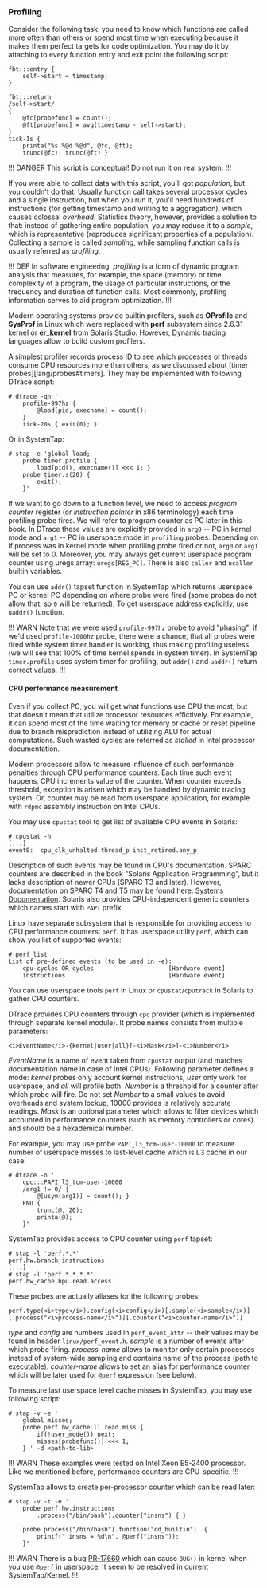 ### Profiling

Consider the following task: you need to know which functions are called more often than others or spend most time when executing because it makes them perfect targets for code optimization. You may do it by attaching to every function entry and exit point the following script:

```
fbt:::entry { 
	self->start = timestamp; 
} 

fbt:::return 
/self->start/ 
{ 
	@fc[probefunc] = count();
	@ft[probefunc] = avg(timestamp - self->start); 
} 
tick-1s { 
	printa("%s %@d %@d", @fc, @ft); 
	trunc(@fc); trunc(@ft) }
```

!!! DANGER
This script is conceptual! Do not run it on real system. 
!!!

If you were able to collect data with this script, you'll got _population_, but you couldn't do that. Usually function call takes several processor cycles and a single instruction, but when you run it, you'll need hundreds of instructions (for getting timestamp and writing to a aggregation), which causes colossal _overhead_. Statistics theory, however, provides a solution to that: instead of gathering entire population, you may reduce it to a _sample_, which is representative (reproduces significant properties of a population). Collecting a sample is called _sampling_, while sampling function calls is usually referred as _profiling_.

!!! DEF
In software engineering, _profiling_ is a form of dynamic program analysis that measures, for example, the space (memory) or time complexity of a program, the usage of particular instructions, or the frequency and duration of function calls. Most commonly, profiling information serves to aid program optimization.
!!!

Modern operating systems provide builtin profilers, such as __OProfile__ and __SysProf__ in Linux which were replaced with __perf__ subsystem since 2.6.31 kernel or **er\_kernel** from Solaris Studio. However, Dynamic tracing languages allow to build custom profilers. 

A simplest profiler records process ID to see which processes or threads consume CPU resources more than others, as we discussed about [timer probes][lang/probes#timers]. They may be implemented with following DTrace script:
```
# dtrace -qn ' 
	profile-997hz {
		@load[pid, execname] = count(); 
	}
	tick-20s { exit(0); }'
```

Or in SystemTap:
```
# stap -e 'global load; 
	probe timer.profile {
		load[pid(), execname()] <<< 1; }
	probe timer.s(20) {
		exit();
	}'
```

If we want to go down to a function level, we need to access _program counter_ register (or _instruction pointer_ in x86 terminology) each time profiling probe fires. We will refer to program counter as PC later in this book. In DTrace these values are explicitly provided in `arg0` -- PC in kernel mode and `arg1` -- PC in userspace mode in `profiling` probes. Depending on if process was in kernel mode when profiling probe fired or not, `arg0` or `arg1` will be set to 0. Moreover, you may always get current userspace program counter using uregs array: `uregs[REG_PC]`. There is also `caller` and `ucaller` builtin variables. 

You can use `addr()` tapset function in SystemTap which returns userspace PC or kernel PC depending on where probe were fired (some probes do not allow that, so `0` will be returned). To get userspace address explicitly, use `uaddr()` function.

!!! WARN
Note that we were used `profile-997hz` probe to avoid "phasing": if we'd used `profile-1000hz` probe, there were a chance, that all probes were fired while system timer handler is working, thus making profiling useless (we will see that 100% of time kernel spends in system timer). In SystemTap `timer.profile` uses system timer for profiling, but `addr()` and `uaddr()` return correct values. 
!!!

#### CPU performance measurement

Even if you collect PC, you will get what functions use CPU the most, but that doesn't mean that utilize processor resources effictively. For example, it can spend most of the time waiting for memory or cache or reset pipeline due to branch misprediction instead of utilizing ALU for actual computations. Such wasted cycles are referred as _stalled_ in Intel processor documentation. 

Modern processors allow to measure influence of such performance penalties through CPU performance counters. Each time such event happens, CPU increments value of the counter. When counter exceeds threshold, exception is arisen which may be handled by dynamic tracing system. Or, counter may be read from userspace application, for example with `rdpmc` assembly instruction on Intel CPUs. 

You may use `cpustat` tool to get list of available CPU events in Solaris:
```
# cpustat -h
[...]
event0:  cpu_clk_unhalted.thread_p inst_retired.any_p 
```
Description of such events may be found in CPU's documentation. SPARC counters are described in the book "Solaris Application Programming", but it lacks description of newer CPUs (SPARC T3 and later). However, documentation on SPARC T4 and T5 may be found here: [Systems Documentation](http://www.oracle.com/technetwork/server-storage/sun-sparc-enterprise/documentation/sparc-servers-documentation-163529.html). Solaris also provides CPU-independent generic counters which names start with `PAPI` prefix. 

Linux have separate subsystem that is responsible for providing access to CPU performance counters: `perf`. It has userspace utility `perf`, which can show you list of supported events:
```
# perf list
List of pre-defined events (to be used in -e):
	cpu-cycles OR cycles                     [Hardware event]
	instructions                             [Hardware event]
```

You can use userspace tools `perf` in Linux or `cpustat`/`cputrack` in Solaris to gather CPU counters. 

DTrace provides CPU counters through `cpc` provider (which is implemented through separate kernel module). It probe names consists from multiple parameters:
```
<i>EventName</i>-{kernel|user|all}[-<i>Mask</i>]-<i>Number</i>
```
_EventName_ is a name of event taken from `cpustat` output (and matches documentation name in case of Intel CPUs). Following parameter defines a mode: _kernel_ probes only account kernel instructions, _user_ only work for userspace, and _all_ will profile both. _Number_ is a threshold for a counter after which probe will fire. Do not set _Number_ to a small values to avoid overheads and system lockup, 10000 provides is relatively accurate readings. _Mask_ is an optional parameter which allows to filter devices which accounted in performance counters (such as memory controllers or cores) and should be a hexademical number. 

For example, you may use probe `PAPI_l3_tcm-user-10000` to measure number of userspace misses to last-level cache which is L3 cache in our case:
```
# dtrace -n '
	cpc:::PAPI_l3_tcm-user-10000 
	/arg1 != 0/ { 
		@[usym(arg1)] = count(); } 
	END { 
		trunc(@, 20); 
		printa(@); 
	}'
```

SystemTap provides access to CPU counter using `perf` tapset:
```
# stap -l 'perf.*.*'
perf.hw.branch_instructions
[...]
# stap -l 'perf.*.*.*.*'
perf.hw_cache.bpu.read.access
```

These probes are actually aliases for the following probes:
```
perf.type(<i>type</i>).config(<i>config</i>)[.sample(<i>sample</i>)][.process("<i>process-name</i>")][.counter("<i>counter-name</i>")]
```
_type_ and _config_ are numbers used in `perf_event_attr` -- their values may be found in header `linux/perf_event.h`. _sample_ is a number of events after which probe firing. _process-name_ allows to monitor only certain processes instead of system-wide sampling and contains name of the process (path to executable). _counter-name_ allows to set an alias for performance counter which will be later used for `@perf` expression (see below). 

To measure last userspace level cache misses in SystemTap, you may use following script:
```
# stap -v -e '
	global misses; 
	probe perf.hw_cache.ll.read.miss { 
		if(!user_mode()) next; 
		misses[probefunc()] <<< 1; 
	} ' -d <path-to-lib>
```

!!! WARN
These examples were tested on Intel Xeon E5-2400 processor. Like we mentioned before, performance counters are CPU-specific.
!!!

SystemTap allows to create per-processor counter which can be read later:
```
# stap -v -t -e '
    probe perf.hw.instructions
        .process("/bin/bash").counter("insns") { } 

    probe process("/bin/bash").function("cd_builtin")  { 
        printf(" insns = %d\n", @perf("insns"));
    }'
```

!!! WARN
There is a bug [PR-17660](https://sourceware.org/bugzilla/show_bug.cgi?id=17660) which can cause `BUG()` in kernel when you use `@perf` in userspace. It seem to be resolved in current SystemTap/Kernel.
!!!
